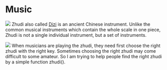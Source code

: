 # Music  

![](http://acimg.auctivacommerce.com/imgdata/0/2/0/6/7/7/webimg/7504520.jpg)
Zhudi also called [Dizi](https://en.wikipedia.org/wiki/Dizi_(instrument)) is an ancient Chinese instrument. 
Unlike the common musical instruments which contain the whole scale in one piece, Zhudi is not a single individual instrument, but a set of instruments.    

![](http://4.bp.blogspot.com/-JN0LjXjjcNA/UiBzNx508xI/AAAAAAAAC5U/eK2QZgbMyLg/s1600/Bamboo-Flute7.jpg)
When musicians are playing the zhudi, they need first choose the right zhudi with the right key.
Sometimes choosing the right zhudi may come difficult to some amateur.
So I am trying to help people find the right zhudi by a simple function zhudi().
